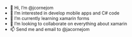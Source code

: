 - 👋 Hi, I’m @jcornejom
- 👀 I’m interested in develop mobile apps and C# code
- 🌱 I’m currently learning xamarin forms
- 💞️ I’m looking to collaborate on everything about xamarin
- 📫 Send me and email to @jacornejom

<!---
jcornejom/jcornejom is a ✨ special ✨ repository because its `README.md` (this file) appears on your GitHub profile.
You can click the Preview link to take a look at your changes.
--->
